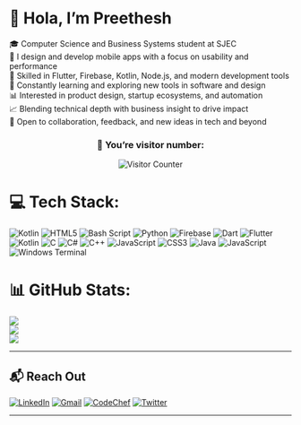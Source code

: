 # 👋 Hola, I’m Preethesh

🎓 Computer Science and Business Systems student at SJEC  
📱 I design and develop mobile apps with a focus on usability and performance  
🧠 Skilled in Flutter, Firebase, Kotlin, Node.js, and modern development tools  
🌱 Constantly learning and exploring new tools in software and design  
📊 Interested in product design, startup ecosystems, and automation  
📈 Blending technical depth with business insight to drive impact  
🤝 Open to collaboration, feedback, and new ideas in tech and beyond  

<div align="center">
   <h3>🧭 You’re visitor number:</h3>
   <img src="https://komarev.com/ghpvc/?username=Preethesh16&style=for-the-badge" alt="Visitor Counter" />
</div>

# 💻 Tech Stack:
![Kotlin](https://img.shields.io/badge/kotlin-%237F52FF.svg?style=for-the-badge&logo=kotlin&logoColor=white) ![HTML5](https://img.shields.io/badge/html5-%23E34F26.svg?style=for-the-badge&logo=html5&logoColor=white) ![Bash Script](https://img.shields.io/badge/bash_script-%23121011.svg?style=for-the-badge&logo=gnu-bash&logoColor=white) ![Python](https://img.shields.io/badge/python-3670A0?style=for-the-badge&logo=python&logoColor=ffdd54) ![Firebase](https://img.shields.io/badge/firebase-%23039BE5.svg?style=for-the-badge&logo=firebase) ![Dart](https://img.shields.io/badge/dart-%230175C2.svg?style=for-the-badge&logo=dart&logoColor=white) ![Flutter](https://img.shields.io/badge/Flutter-%2302569B.svg?style=for-the-badge&logo=Flutter&logoColor=white) ![Kotlin](https://img.shields.io/badge/kotlin-%237F52FF.svg?style=for-the-badge&logo=kotlin&logoColor=white) ![C](https://img.shields.io/badge/c-%2300599C.svg?style=for-the-badge&logo=c&logoColor=white) ![C#](https://img.shields.io/badge/c%23-%23239120.svg?style=for-the-badge&logo=csharp&logoColor=white) ![C++](https://img.shields.io/badge/c++-%2300599C.svg?style=for-the-badge&logo=c%2B%2B&logoColor=white) ![JavaScript](https://img.shields.io/badge/javascript-%23323330.svg?style=for-the-badge&logo=javascript&logoColor=%23F7DF1E) ![CSS3](https://img.shields.io/badge/css3-%231572B6.svg?style=for-the-badge&logo=css3&logoColor=white) ![Java](https://img.shields.io/badge/java-%23ED8B00.svg?style=for-the-badge&logo=openjdk&logoColor=white) ![JavaScript](https://img.shields.io/badge/javascript-%23323330.svg?style=for-the-badge&logo=javascript&logoColor=%23F7DF1E) ![Windows Terminal](https://img.shields.io/badge/Windows%20Terminal-%234D4D4D.svg?style=for-the-badge&logo=windows-terminal&logoColor=white)
# 📊 GitHub Stats:
![](https://github-readme-stats.vercel.app/api?username=Preethesh16&theme=outrun&hide_border=false&include_all_commits=false&count_private=false)<br/>
![](https://nirzak-streak-stats.vercel.app/?user=Preethesh16&theme=outrun&hide_border=false)<br/>
![](https://github-readme-stats.vercel.app/api/top-langs/?username=Preethesh16&theme=outrun&hide_border=false&include_all_commits=false&count_private=false&layout=compact)

<hr>


## 📬 Reach Out

[![LinkedIn](https://img.shields.io/badge/LinkedIn-blue?logo=linkedin&style=for-the-badge)](https://www.linkedin.com/in/preetheshcarvalho)
[![Gmail](https://img.shields.io/badge/Gmail-red?logo=gmail&style=for-the-badge)](mailto:preetheshcarvalho57@gmail.com)
[![CodeChef](https://img.shields.io/badge/CodeChef-5B4638?logo=codechef&logoColor=white&style=for-the-badge)](https://www.codechef.com/users/mr_lnfinity_57)
[![Twitter](https://img.shields.io/badge/X-000000?logo=twitter&logoColor=white&style=for-the-badge)](https://x.com/Preethucarvalho)



   <hr>
